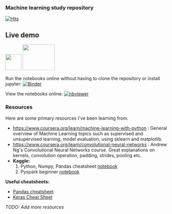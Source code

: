 ### Machine learning study repository 

[![Hits](https://hits.seeyoufarm.com/api/count/incr/badge.svg?url=https%3A%2F%2Fgithub.com%2Fmihaijulien%2FML&count_bg=%2379C83D&title_bg=%23555555&icon=&icon_color=%23E7E7E7&title=hits&edge_flat=false)](https://hits.seeyoufarm.com)

## Live demo

[<img src="https://kaggle.com/static/images/site-logo.png" height="50" style="margin-bottom:-15px" />](https://www.kaggle.com/julienmihai) [<img width="100" height="80" src="https://user-images.githubusercontent.com/16778468/132103024-b0ec3314-f350-4432-8733-e8d02dff1b72.png">](https://www.datacamp.com/profile/mihaijulien)

Run the notebooks online without having to clone the repository or install jupyter: [![Binder](https://mybinder.org/badge_logo.svg)](https://mybinder.org/v2/gh/mihaijulien/ML/HEAD)

View the notebooks online: [![nbviewer](https://raw.githubusercontent.com/jupyter/design/master/logos/Badges/nbviewer_badge.svg)](https://nbviewer.jupyter.org/github/mihaijulien/ML/tree/master/)

### Resources
Here are some primary resources I've been learning from. 
- https://www.coursera.org/learn/machine-learning-with-python : General overview of Machine Learning topics such as supervised and unsupervised learning, model evaluation, using sklearn and matplotlib.
- https://www.coursera.org/learn/convolutional-neural-networks : Andrew Ng's Convolutional Neural Networks course. Great explanations on kernels, convolution operation, padding, strides, pooling etc.
- **Kaggle:**
    1. Python, Numpy, Pandas cheatsheet [notebook](pandas-numpy-python-cheatsheet.ipynb)
    2. Pyspark beginner [notebook](pyspark-ml-tutorial-for-beginners.ipynb)

**Useful cheatsheets:**
- [Pandas cheatsheet](https://pandas.pydata.org/Pandas_Cheat_Sheet.pdf)
- [Keras Cheat Sheet](https://s3.amazonaws.com/assets.datacamp.com/blog_assets/Keras_Cheat_Sheet_Python.pdf)

*TODO: Add more resources*
